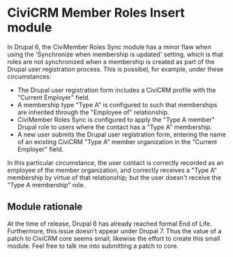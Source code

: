 # CiviCRM Member Roles Insert module

In Drupal 6, the CiviMember Roles Sync module has a minor flaw when using the
'Synchronize when membership is updated' setting, which is that roles are not
synchronized when a membership is created as part of the Drupal user registration
process.  This is possibel, for example, under these circumstances:

* The Drupal user registration form includes a CiviCRM profile with the "Current
Employer" field.
* A membership type "Type A" is configured to such that memberships are inherited
through the "Employee of" relationship.
* CiviMember Roles Sync is configured to apply the "Type A member" Drupal role
to users where the contact has a "Type A" membership.
* A new user submits the Drupal user registration form, entering the name of an
existing CiviCRM "Type A" member organization in the "Current Employer" field.

In this particular circumstance, the user contact is correctly recorded as an
employee of the member organization, and correctly receives a "Type A" membership
by virtue of that relationship; but the user doesn't receive the "Type A
membership" role.

## Module rationale
At the time of release, Drupal 6 has already reached formal End of Life.
Furthermore, this issue doesn't appear under Drupal 7. Thus the value of a patch
to CiviCRM core seems small; likewise the effort to create this small module.
Feel free to talk me into submitting a patch to core.
